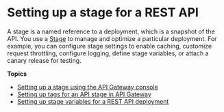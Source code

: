 # Setting up a stage for a REST API<a name="set-up-stages"></a>

A stage is a named reference to a deployment, which is a snapshot of the API\. You use a [Stage](https://docs.aws.amazon.com/apigateway/latest/api/API_Stage.html) to manage and optimize a particular deployment\. For example, you can configure stage settings to enable caching, customize request throttling, configure logging, define stage variables, or attach a canary release for testing\. 

**Topics**
+ [Setting up a stage using the API Gateway console](stages.md)
+ [Setting up tags for an API stage in API Gateway](set-up-tags.md)
+ [Setting up stage variables for a REST API deployment](stage-variables.md)